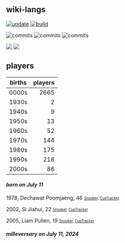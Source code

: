 ## wiki-langs
[![update](https://github.com/dreamerminsk/wiki-langs/actions/workflows/update-tables.yml/badge.svg)](https://github.com/dreamerminsk/wiki-langs/actions/workflows/update-tables.yml)
[![build](https://github.com/dreamerminsk/wiki-langs/actions/workflows/build.yml/badge.svg)](https://github.com/dreamerminsk/wiki-langs/actions/workflows/build.yml)

![commits](https://img.shields.io/github/commit-activity/y/dreamerminsk/wiki-langs)
![commits](https://img.shields.io/github/commit-activity/m/dreamerminsk/wiki-langs)
![commits](https://img.shields.io/github/commit-activity/w/dreamerminsk/wiki-langs)

![](https://img.shields.io/github/languages/code-size/dreamerminsk/wiki-langs)
![](https://img.shields.io/github/repo-size/dreamerminsk/wiki-langs)

## players
| births | players |
| :----: | ------: |
| 0000s | 2665 |
| 1930s | 2 |
| 1940s | 9 |
| 1950s | 13 |
| 1960s | 52 |
| 1970s | 144 |
| 1980s | 175 |
| 1990s | 218 |
| 2000s | 86 |

#### ***born on July 11***
1978, Dechawat Poomjaeng, 46 <sub><sup>[Snooker](http://www.snooker.org/res/index.asp?player=582), [CueTracker](http://cuetracker.net/Players/dechawat-poomjaeng/)</sup></sub>

2002, Si Jiahui, 22 <sub><sup>[Snooker](http://www.snooker.org/res/index.asp?player=1982), [CueTracker](http://cuetracker.net/Players/si-jiahui/)</sup></sub>

2005, Liam Pullen, 19 <sub><sup>[Snooker](http://www.snooker.org/res/index.asp?player=2778), [CueTracker](http://cuetracker.net/Players/liam-pullen/)</sup></sub>


#### ***milleversary on July 11, 2024***



